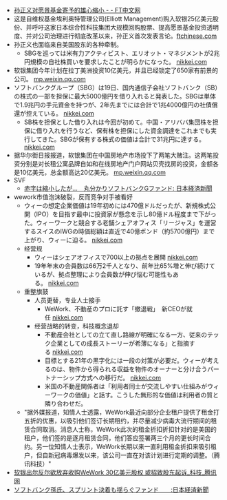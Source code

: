 - [孙正义对愿景基金寄予的雄心缩小 - - FT中文网](https://www.diigo.com/outliner/diigo_items/904019/12128769/540478005?key=34d57b46e1)
- 这是自维权基金埃利奥特管理公司(Elliott Management)购入软银25亿美元股份、并呼吁这家日本综合性科技集团大规模回购股票、提高愿景基金投资透明度、并对公司治理进行彻底改革以来，孙正义首次发表言论。[ftchinese.com](http://www.ftchinese.com/story/001086292?exclusive)
- 孙正义也面临来自美国股东的各种牵制。
    - SBGを巡っては米有力アクティビスト、エリオット・マネジメントが2兆円規模の自社株買いを要求したことが明らかになった。 [nikkei.com](https://www.nikkei.com/article/DGXMZO55825180Z10C20A2TJ2000/)
- 软银集团今年计划在拉丁美洲投资10亿美元，并且已经锁定了650家有前景的公司。 [mp.weixin.qq.com](https://mp.weixin.qq.com/s?__biz=MTA3NDM1MzUwMQ==&mid=2651992224&idx=1&sn=47aeef215bbd07859d35d8b13e961ca1&chksm=73d0329244a7bb8490bc8e9f001002edb3650f86921cda3757f069ee841e367e3592fac42ba8)
- ソフトバンクグループ（SBG）は19日、国内通信子会社ソフトバンク（SB）の株式の一部を担保に最大5000億円を借り入れると発表した。SBGは単体で1.9兆円の手元資金を持つが、2年先までには合計で1兆4000億円の社債償還が控えている。 [nikkei.com](https://www.nikkei.com/article/DGXMZO55825180Z10C20A2TJ2000/)
    - SB株を担保とした借り入れは今回が初めて。中国・アリババ集団株を担保に借り入れを行うなど、保有株を担保にした資金調達をこれまでも実行してきた。SBGが保有する株式の価値は合計で31兆円に達する。[nikkei.com](https://www.nikkei.com/article/DGXMZO55825180Z10C20A2TJ2000/)
- 据华尔街日报报道，软银集团在中国房地产市场投下了两笔大赌注。这两笔投资分别是对长租公寓品牌自如和在线房地产门户网站贝壳找房的投资，金额各是10亿美元，总金额高达20亿美元。 [mp.weixin.qq.com](https://mp.weixin.qq.com/s?__biz=MTA3NDM1MzUwMQ==&mid=2651992882&idx=1&sn=954f305e1a84f1ea76b2fe1c9eb020f5&chksm=73d0310044a7b8161f5f13cc13b011753b0ee1f36329e0e9640f3338372b53560f5ea6a1af6c)
- SVF
    - [赤字は縮小したが…　丸分かりソフトバンクGファンド: 日本経済新聞](https://www.diigo.com/outliner/diigo_items/904019/12128769/541058004?key=34d57b46e1)
- wework市值泡沫破裂，反而竞争对手被看好
    - ウィーの想定企業価値は19年初めには470億ドルだったが、新規株式公開（IPO）を目指す最中に投資家が懸念を示し80億ドル程度まで下がった。ウィーワークと競合する老舗シェアオフィス「リージャス」を運営するスイスのIWGの時価総額は直近で40億ポンド（約5700億円）まで上がり、ウィーに迫る。 [nikkei.com](https://www.nikkei.com/article/DGXMZO55801850Z10C20A2000000/)
    - 经营规
        - ウィーはシェアオフィスで700以上の拠点を展開 [nikkei.com](https://www.nikkei.com/article/DGXMZO55823880Z10C20A2TJ2000/)
        - 19年年末の会員数は66万2千人となり、前年比65%増と伸び続けているが、拠点整理により会員数が伸び悩む可能性もある。 [nikkei.com](https://www.nikkei.com/article/DGXMZO55801850Z10C20A2000000/)
    - 重整旗鼓
        - 人员更替，专业人士接手
            - WeWork、不動産のプロに託す「撤退戦」　新CEOが就任 [nikkei.com](https://www.nikkei.com/article/DGXMZO55801850Z10C20A2000000/)
        - 经营战略的转变，科技概念退却
            - 不動産会社としての立て直し路線が明確になる一方、従来のテック企業としての成長ストーリーが希薄になる」と指摘する [nikkei.com](https://www.nikkei.com/article/DGXMZO55801850Z10C20A2000000/)
            - 目標とする21年の黒字化には一段の対策が必要だ。ウィーが考えるのは、物件から得られる収益を物件のオーナーと分け合うパートナーシップ方式への移行だ。 [nikkei.com](https://www.nikkei.com/article/DGXMZO55823880Z10C20A2TJ2000/)
            - 米国の不動産関係者は「利用者同士が交流しやすい仕組みがウィーワークの価値」と話す。こうした無形的な価値は利用者の質と隣り合わせだ。
    - "据外媒报道，知情人士透露，WeWork最近向部分企业租户提供了租金打五折的优惠，以吸引他们签订长期租约，并尽量减少病毒大流行期间的租赁合同取消。消息人士称，WeWork此次的租金折扣折扣针对的是美国的租户，他们签的是逐月租赁合同，他们答应签署两三个月的更长时间合约。另一位知情人士表示，WeWork长期以来一直利用租金折扣来吸引租户，但自新冠病毒爆发以来，该公司一直在对该计划进行定期的调整。（腾讯科技）"
- [软银出尔反尔欲放弃收购WeWork 30亿美元股权 或招致股东起诉_科技_腾讯网](https://www.diigo.com/outliner/diigo_items/904019/12128769/546174950?key=34d57b46e1)
- [ソフトバンク孫氏、スプリント決着も揺らぐファンド　　:日本経済新聞](https://www.diigo.com/outliner/diigo_items/904019/12128769/546078861?key=34d57b46e1)
